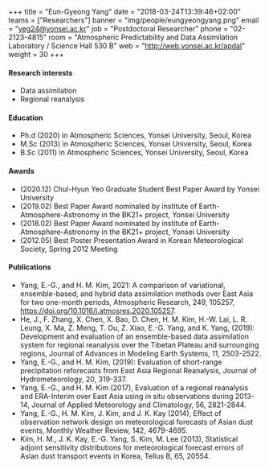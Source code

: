 ﻿+++
title = "Eun-Gyeong Yang"
date = "2018-03-24T13:39:46+02:00"
teams = ["Researchers"]
banner = "img/people/eungyeongyang.png"
email = "yeg24@yonsei.ac.kr"
job = "Postdoctoral Researcher"
phone = "02-2123-4815"
room = "Atmospheric Predictability and Data Assimilation Laboratory / Science Hall 530 B"
web = "http://web.yonsei.ac.kr/apdal"
weight = 30
+++

#### Research interests
+ Data assimilation
+ Regional reanalysis


#### Education
 + Ph.d (2020) in Atmospheric Sciences, Yonsei University, Seoul, Korea
 + M.Sc (2013) in Atmospheric Sciences, Yonsei University, Seoul, Korea
 + B.Sc (2011) in Atmospheric Sciences, Yonsei University, Seoul, Korea

#### Awards
+ (2020.12) Chul-Hyun Yeo Graduate Student Best Paper Award by Yonsei University
+ (2019.02) Best Paper Award nominated by institute of Earth-Atmosphere-Astronomy in the BK21+ project, Yonsei University
+ (2018.02) Best Paper Award nominated by institute of Earth-Atmosphere-Astronomy in the BK21+ project, Yonsei University
+ (2012.05) Best Poster Presentation Award in Korean Meteorological Society, Spring 2012 Meeting

#### Publications
+ Yang, E.-G., and H. M. Kim, 2021: A comparison of variational, ensemble-based, and hybrid data assimilation methods over East Asia for two one-month periods, Atmospheric Research, 249, 105257, https://doi.org/10.1016/j.atmosres.2020.105257.
+ He, J., F. Zhang, X. Chen, X. Bao, D. Chen, H. M. Kim, H.-W. Lai, L. R. Leung, X. Ma, Z. Meng, T. Ou, Z. Xiao, E.-G. Yang, and K. Yang, (2019): Development and evaluation of an ensemble-based data assimilation system for regional reanalysis over the Tibetan Plateau and surrounging regions, Journal of Advances in Modeling Earth Systems, 11, 2503-2522.
+ Yang, E.-G., and H. M. Kim, (2019): Evaluation of short-range precipitation reforecasts from East Asia Regional Reanalysis, Journal of Hydrometeorology, 20, 319-337.
+ Yang, E.-G., and H. M. Kim (2017), Evaluation of a regional reanalysis and ERA-Interim over East Asia using in situ observations during 2013-14, Journal of Applied Meteorology and Climatology, 56, 2821-2844.
+ Yang, E.-G., H. M. Kim, J. Kim, and J. K. Kay (2014), Effect of observation network design on meteorological forecasts of Asian dust events, Monthly Weather Review, 142, 4679-4695.
+ Kim, H. M., J. K. Kay, E.-G. Yang, S. Kim, M. Lee (2013), Statistical adjoint sensitivity distributions for meteorological forecast errors of Asian dust transport events in Korea, Tellus B, 65, 20554.
